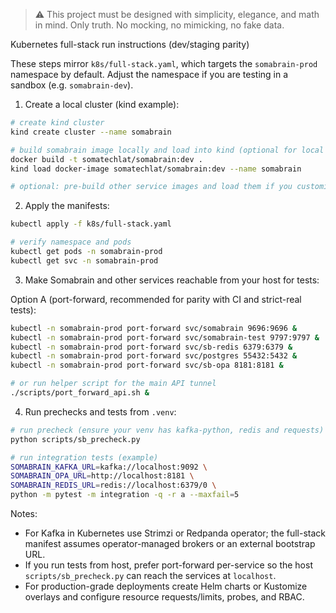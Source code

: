 > :warning: This project must be designed with simplicity, elegance, and math in mind. Only truth. No mocking, no mimicking, no fake data.

Kubernetes full-stack run instructions (dev/staging parity)

These steps mirror `k8s/full-stack.yaml`, which targets the `somabrain-prod` namespace by default. Adjust the namespace if you are testing in a sandbox (e.g. `somabrain-dev`).

1) Create a local cluster (kind example):

```bash
# create kind cluster
kind create cluster --name somabrain

# build somabrain image locally and load into kind (optional for local overrides)
docker build -t somatechlat/somabrain:dev .
kind load docker-image somatechlat/somabrain:dev --name somabrain

# optional: pre-build other service images and load them if you customize manifests
```

2) Apply the manifests:

```bash
kubectl apply -f k8s/full-stack.yaml

# verify namespace and pods
kubectl get pods -n somabrain-prod
kubectl get svc -n somabrain-prod
```

3) Make Somabrain and other services reachable from your host for tests:

Option A (port-forward, recommended for parity with CI and strict-real tests):

```bash
kubectl -n somabrain-prod port-forward svc/somabrain 9696:9696 &
kubectl -n somabrain-prod port-forward svc/somabrain-test 9797:9797 &
kubectl -n somabrain-prod port-forward svc/sb-redis 6379:6379 &
kubectl -n somabrain-prod port-forward svc/postgres 55432:5432 &
kubectl -n somabrain-prod port-forward svc/sb-opa 8181:8181 &

# or run helper script for the main API tunnel
./scripts/port_forward_api.sh &
```

4) Run prechecks and tests from `.venv`:

```bash
# run precheck (ensure your venv has kafka-python, redis and requests)
python scripts/sb_precheck.py

# run integration tests (example)
SOMABRAIN_KAFKA_URL=kafka://localhost:9092 \
SOMABRAIN_OPA_URL=http://localhost:8181 \
SOMABRAIN_REDIS_URL=redis://localhost:6379/0 \
python -m pytest -m integration -q -r a --maxfail=5
```

Notes:
- For Kafka in Kubernetes use Strimzi or Redpanda operator; the full-stack manifest assumes operator-managed brokers or an external bootstrap URL.
- If you run tests from host, prefer port-forward per-service so the host `scripts/sb_precheck.py` can reach the services at `localhost`.
- For production-grade deployments create Helm charts or Kustomize overlays and configure resource requests/limits, probes, and RBAC.
